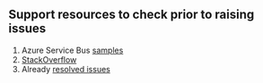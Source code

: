 ## Support resources to check prior to raising issues

1. Azure Service Bus [samples](https://github.com/Azure/azure-service-bus/tree/master/samples)
1. [StackOverflow](https://stackoverflow.com/questions/tagged/azureservicebus)
1. Already [resolved issues](https://github.com/Azure/azure-service-bus-dotnet/issues?q=is%3Aissue+is%3Aclosed)